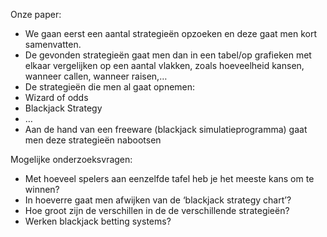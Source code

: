 Onze paper:
-	We gaan eerst een aantal strategieën opzoeken en deze gaat men kort samenvatten.
-	De gevonden strategieën gaat men dan in een tabel/op grafieken met elkaar vergelijken op een aantal vlakken, zoals hoeveelheid kansen, wanneer callen, wanneer raisen,…
-	De strategieën die men al gaat opnemen:
   - Wizard of odds
   - Blackjack Strategy
   - …
-	Aan de hand van een freeware (blackjack simulatieprogramma) gaat men deze strategieën nabootsen 

Mogelijke onderzoeksvragen:
-	Met hoeveel spelers aan eenzelfde tafel heb je het meeste kans om te winnen?
-	In hoeverre gaat men afwijken van de ‘blackjack strategy chart’?
-	Hoe groot zijn de verschillen in de de verschillende strategieën?
-  Werken blackjack betting systems?

